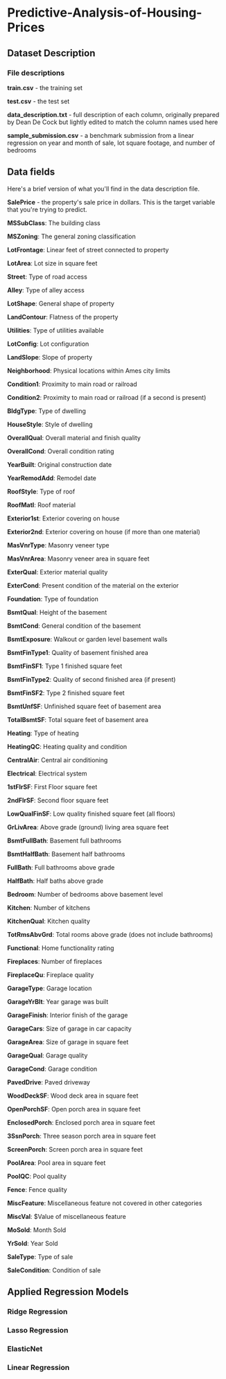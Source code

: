 # Predictive-Analysis-of-Housing-Prices

## Dataset Description

### File descriptions

**train.csv** - the training set

**test.csv** - the test set

**data_description.txt** - full description of each column, originally prepared by Dean De Cock but lightly edited to match the column names used here

**sample_submission.csv** - a benchmark submission from a linear regression on year and month of sale, lot square footage, and number of bedrooms

## Data fields

Here's a brief version of what you'll find in the data description file.

**SalePrice** - the property's sale price in dollars. This is the target variable that you're trying to predict.

**MSSubClass**: The building class

**MSZoning**: The general zoning classification

**LotFrontage**: Linear feet of street connected to property

**LotArea**: Lot size in square feet

**Street**: Type of road access

**Alley**: Type of alley access

**LotShape**: General shape of property

**LandContour**: Flatness of the property

**Utilities**: Type of utilities available

**LotConfig**: Lot configuration

**LandSlope**: Slope of property

**Neighborhood**: Physical locations within Ames city limits

**Condition1**: Proximity to main road or railroad

**Condition2**: Proximity to main road or railroad (if a second is present)

**BldgType**: Type of dwelling

**HouseStyle**: Style of dwelling

**OverallQual**: Overall material and finish quality

**OverallCond**: Overall condition rating

**YearBuilt**: Original construction date

**YearRemodAdd**: Remodel date

**RoofStyle**: Type of roof

**RoofMatl**: Roof material

**Exterior1st**: Exterior covering on house

**Exterior2nd**: Exterior covering on house (if more than one material)

**MasVnrType**: Masonry veneer type

**MasVnrArea**: Masonry veneer area in square feet

**ExterQual**: Exterior material quality

**ExterCond**: Present condition of the material on the exterior

**Foundation**: Type of foundation

**BsmtQual**: Height of the basement

**BsmtCond**: General condition of the basement

**BsmtExposure**: Walkout or garden level basement walls

**BsmtFinType1**: Quality of basement finished area

**BsmtFinSF1**: Type 1 finished square feet

**BsmtFinType2**: Quality of second finished area (if present)

**BsmtFinSF2**: Type 2 finished square feet

**BsmtUnfSF**: Unfinished square feet of basement area

**TotalBsmtSF**: Total square feet of basement area

**Heating**: Type of heating

**HeatingQC**: Heating quality and condition

**CentralAir**: Central air conditioning

**Electrical**: Electrical system

**1stFlrSF**: First Floor square feet

**2ndFlrSF**: Second floor square feet

**LowQualFinSF**: Low quality finished square feet (all floors)

**GrLivArea**: Above grade (ground) living area square feet

**BsmtFullBath**: Basement full bathrooms

**BsmtHalfBath**: Basement half bathrooms

**FullBath**: Full bathrooms above grade

**HalfBath**: Half baths above grade

**Bedroom**: Number of bedrooms above basement level

**Kitchen**: Number of kitchens

**KitchenQual**: Kitchen quality

**TotRmsAbvGrd**: Total rooms above grade (does not include bathrooms)

**Functional**: Home functionality rating

**Fireplaces**: Number of fireplaces

**FireplaceQu**: Fireplace quality

**GarageType**: Garage location

**GarageYrBlt**: Year garage was built

**GarageFinish**: Interior finish of the garage

**GarageCars**: Size of garage in car capacity

**GarageArea**: Size of garage in square feet

**GarageQual**: Garage quality

**GarageCond**: Garage condition

**PavedDrive**: Paved driveway

**WoodDeckSF**: Wood deck area in square feet

**OpenPorchSF**: Open porch area in square feet

**EnclosedPorch**: Enclosed porch area in square feet

**3SsnPorch**: Three season porch area in square feet

**ScreenPorch**: Screen porch area in square feet

**PoolArea**: Pool area in square feet

**PoolQC**: Pool quality

**Fence**: Fence quality

**MiscFeature**: Miscellaneous feature not covered in other categories

**MiscVal**: $Value of miscellaneous feature

**MoSold**: Month Sold

**YrSold**: Year Sold

**SaleType**: Type of sale

**SaleCondition**: Condition of sale

## Applied Regression Models 

### Ridge Regression
### Lasso Regression
### ElasticNet
### Linear Regression
